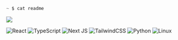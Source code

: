 ```elixir
~ $ cat readme
```

<img src="/athdromeda.gif"/>

![React](https://img.shields.io/badge/react-%2320232a.svg?style=for-the-badge&logo=react&logoColor=%2324273a&color=%23b7bdf8)
![TypeScript](https://img.shields.io/badge/typescript-black.svg?style=for-the-badge&logo=typescript&logoColor=white&color=%238aadf4)
![Next JS](https://img.shields.io/badge/Next-black?style=for-the-badge&logo=next.js&logoColor=white&color=%23494d64)
![TailwindCSS](https://img.shields.io/badge/tailwindcss-%2338B2AC.svg?style=for-the-badge&logo=tailwind-css&logoColor=%2324273a&color=%238bd5ca)
![Python](https://img.shields.io/badge/python-3670A0?style=for-the-badge&logo=python&logoColor=24273a&color=c6a0f6)
![Linux](https://img.shields.io/badge/Linux-FCC624?style=for-the-badge&logo=linux&logoColor=24273a&color=eed49f)
